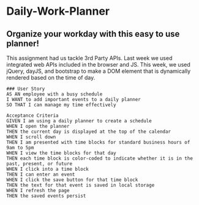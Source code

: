 # Daily-Work-Planner

## Organize your workday with this easy to use planner! 

This assignment had us tackle 3rd Party APIs. Last week we used integrated web APIs included in the browser and JS. This week, we used jQuery, dayJS, and bootstrap to make a DOM element that is dynamically rendered based on the time of day. 


```
### User Story
AS AN employee with a busy schedule
I WANT to add important events to a daily planner
SO THAT I can manage my time effectively
``````
``````
Acceptance Criteria
GIVEN I am using a daily planner to create a schedule
WHEN I open the planner
THEN the current day is displayed at the top of the calendar
WHEN I scroll down
THEN I am presented with time blocks for standard business hours of 9am to 5pm
WHEN I view the time blocks for that day
THEN each time block is color-coded to indicate whether it is in the past, present, or future
WHEN I click into a time block
THEN I can enter an event
WHEN I click the save button for that time block
THEN the text for that event is saved in local storage
WHEN I refresh the page
THEN the saved events persist
``````